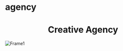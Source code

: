 # agency
<h1 align="center"> Creative Agency </h1>

![Frame1](https://user-images.githubusercontent.com/108352730/189651492-53dc6611-7f48-44ad-8a17-d476a6bdb32d.jpg)

<div align="center" width="20px">
<img src="https://user-images.githubusercontent.com/108352730/189651492-53dc6611-7f48-44ad-8a17-d476a6bdb32d.jpg" width="0px">
</div>
